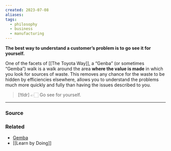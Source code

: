 ```yaml
---
created: 2023-07-08
aliases: 
tags:
  - philosophy
  - business
  - manufacturing
---
```

**The best way to understand a customer’s problem is to go see it for yourself.**

One of the facets of [[The Toyota Way]], a “Genba” (or sometimes “Gemba”) walk is a walk around the area **where the value is made** in which you look for sources of waste. This removes any chance for the waste to be hidden by efficiencies elsewhere, allows you to understand the problems much more quickly and fully than having the issues described to you.

> [!tldr] 👉🏻 Go see for yourself.

---

### Source

### Related
- [Gemba](https://en.wikipedia.org/wiki/Gemba?wprov=sfti1)
- [[Learn by Doing]]